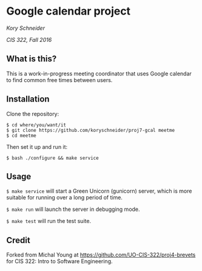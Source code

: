 # Google calendar project
_Kory Schneider_

_CIS 322, Fall 2016_

## What is this?
This is a work-in-progress meeting coordinator that uses Google calendar to find common free times between users.

## Installation
Clone the repository:

    $ cd where/you/want/it
    $ git clone https://github.com/koryschneider/proj7-gcal meetme
    $ cd meetme

Then set it up and run it:

    $ bash ./configure && make service

## Usage
`$ make service` will start a Green Unicorn (gunicorn) server, which is more suitable for running over a long period of time.

`$ make run` will launch the server in debugging mode.

`$ make test` will run the test suite.

## Credit

Forked from Michal Young at https://github.com/UO-CIS-322/proj4-brevets for CIS 322: Intro to Software Engineering.
